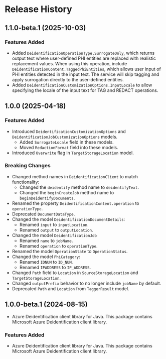 # Release History

## 1.1.0-beta.1 (2025-10-03)

### Features Added
- Added `DeidentificationOperationType.SurrogateOnly`, which returns output text where user-defined PHI entities are replaced with realistic replacement values. 
When using this operation, include `DeidentificationContent.TaggedPhiEntities`, which allows user input of PHI entities detected in the input text.
The service will skip tagging and apply surrogation directly to the user-defined entities.
- Added `DeidentificationCustomizationOptions.InputLocale` to allow specifying the locale of the input text for TAG and REDACT operations.

## 1.0.0 (2025-04-18)

### Features Added

- Introduced `DeidentificationCustomizationOptions` and `DeidentificationJobCustomizationOptions` models.
    - Added `SurrogateLocale` field in these models.
    - Moved `RedactionFormat` field into these models.
- Introduced `Overwrite` flag in `TargetStorageLocation` model.

### Breaking Changes

- Changed method names in `DeidentificationClient` to match functionality:
    - Changed the `deidentify` method name to `deidentifyText`.
    - Changed the `beginCreateJob` method name to `beginDeidentifyDocuments`.
- Renamed the property `DeidentificationContent.operation` to `operationType`.
- Deprecated `DocumentDataType`.
- Changed the model `DeidentificationDocumentDetails`:
    - Renamed `input` to `inputLocation`.
    - Renamed `output` to `outputLocation`.
- Changed the model `DeidentificationJob`
    - Renamed `name` to `jobName`.
    - Renamed `operation` to `operationType`.
- Renamed the model `OperationState` to `OperationStatus`.
- Changed the model `PhiCategory`:
  - Renamed `IDNUM` to `ID_NUM`.
  - Renamed `IPADDRESS` to `IP_ADDRESS`.
- Changed `Path` field to `Location` in `SourceStorageLocation` and `TargetStorageLocation`.
- Changed `outputPrefix` behavior to no longer include `jobName` by default.
- Deprecated `Path` and `Location` from `TaggerResult` model.

## 1.0.0-beta.1 (2024-08-15)

- Azure Deidentification client library for Java. This package contains Microsoft Azure Deidentification client library.

### Features Added

- Azure Deidentification client library for Java. This package contains Microsoft Azure Deidentification client library.
